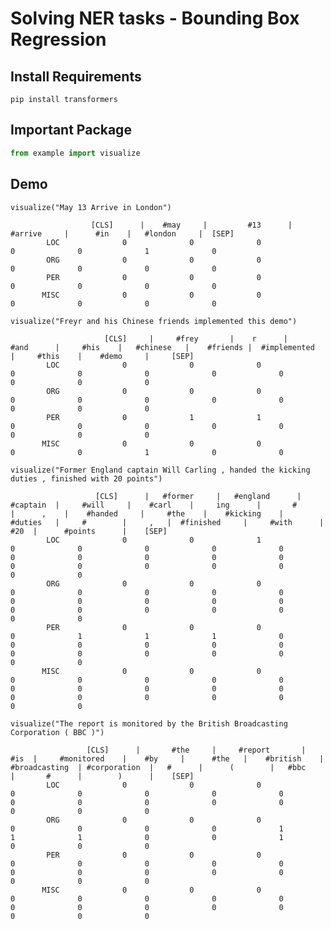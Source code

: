 # Solving NER tasks - Bounding Box Regression

## Install Requirements
`pip install transformers`

## Important Package
```Python
from example import visualize
```

## Demo
`visualize("May 13 Arrive in London")`

                      [CLS]      |    #may     |         #13      |   #arrive     |      #in    |   #london     |  [SEP]
            LOC              0              0              0              0              0              1              0
            ORG              0              0              0              0              0              0              0
            PER              0              0              0              0              0              0              0
           MISC              0              0              0              0              0              0              0
           
 
 `visualize("Freyr and his Chinese friends implemented this demo")`

                         [CLS]     |     #frey       |    r      |     #and      |     #his    |   #chinese   |    #friends |  #implemented   |     #this    |    #demo     |     [SEP]
            LOC              0              0              0              0              0              0              0              0              0              0              0
            ORG              0              0              0              0              0              0              0              0              0              0              0
            PER              0              1              1              0              0              0              0              0              0              0              0
           MISC              0              0              0              0              0              1              0              0   
    
    
 `visualize("Former England captain Will Carling , handed the kicking duties , finished with 20 points")`
    
                       [CLS]      |   #former     |   #england      |  #captain  |     #will     |    #carl    |     ing      |       #        |      ,    |    #handed     |     #the    |    #kicking    |    #duties   |     #        |     ,   |  #finished     |     #with      |      #20  |      #points      |    [SEP]
            LOC              0              0              1              0              0              0              0              0              0              0              0              0              0              0              0              0              0              0              0              0
            ORG              0              0              0              0              0              0              0              0              0              0              0              0              0              0              0              0              0              0              0              0
            PER              0              0              0              0              1              1              1              0              0              0              0              0              0              0              0              0              0              0              0              0
           MISC              0              0              0              0              0              0              0              0              0              0              0              0              0              0              0              0              0              0              0              0
    
    
 `visualize("The report is monitored by the British Broadcasting Corporation ( BBC )")`
 
                     [CLS]      |       #the     |     #report       |   #is  |     #monitored    |    #by     |      #the   |    #british    | #broadcasting  | #corporation  |   #      |      (        |   #bbc       |       #      |        )      |    [SEP]
            LOC              0              0              0              0              0              0              0              0              0              0              0              0              0              0              0              0
            ORG              0              0              0              0              0              0              0              1              1              1              0              0              1              0              0              0
            PER              0              0              0              0              0              0              0              0              0              0              0              0              0              0              0              0
           MISC              0              0              0              0              0              0              0              0              0              0              0              0              0              0              0              0
